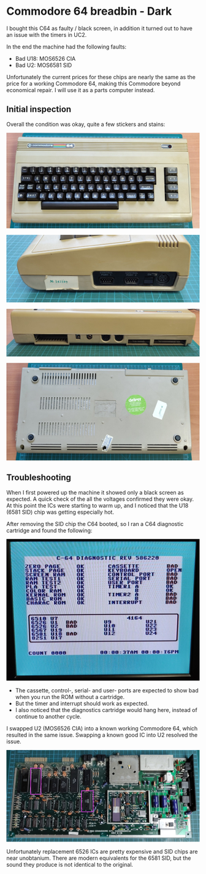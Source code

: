 # Commodore 64 breadbin - Dark

I bought this C64 as faulty / black screen, in addition it turned out to have an issue with the timers in UC2. 

In the end the machine had the following faults:

+ Bad U18: MOS6526 CIA
+ Bad U2: MOS6581 SID

Unfortunately the current prices for these chips are nearly the same as the price for a working Commodore 64, making this Commodore beyond economical repair. I will use it as a parts computer instead. 

## Initial inspection

Overall the condition was okay, quite a few stickers and stains:

![Top](img_001.jpg)

![Side](img_003.jpg)

![Back view](img_004.jpg)

![Bottom view](img_002.jpg)

## Troubleshooting

When I first powered up the machine it showed only a black screen as expected. A quick check of the all the voltages confirmed they were okay. At this point the ICs were starting to warm up, and I noticed that the U18 (6581 SID) chip was getting especially hot. 

After removing the SID chip the C64 booted, so I ran a C64 diagnostic cartridge and found the following:

![Bad timer](img_005.jpg)

+ The cassette, control-, serial- and user- ports are expected to show bad when you run the ROM without a cartridge.
+ But the timer and interrupt should work as expected.
+ I also noticed that the diagnostics cartridge would hang here, instead of continue to another cycle. 

I swapped U2 (MOS6526 CIA) into a known working Commodore 64, which resulted in the same issue. Swapping a known good IC into U2 resolved the issue.

![Bad ICs](img_006.jpg)

Unfortunately replacement 6526 ICs are pretty expensive and SID chips are near unobtanium. There are modern equivalents for the 6581 SID, but the sound they produce is not identical to the original.